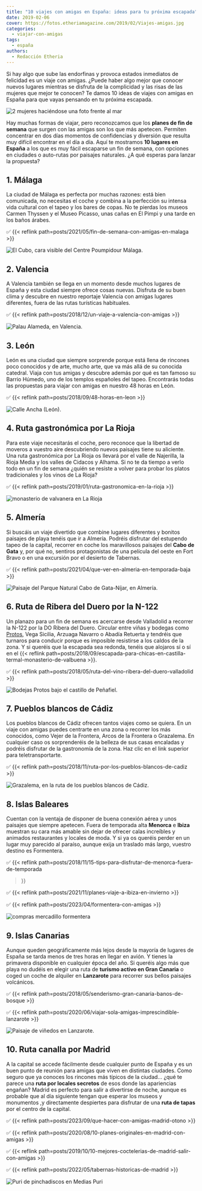 ```yaml
---
title: "10 viajes con amigas en España: ideas para tu próxima escapada"
date: 2019-02-06
cover: https://fotos.etheriamagazine.com/2019/02/Viajes-amigas.jpg
categories: 
  - viajar-con-amigas
tags: 
  - españa
authors: 
  - Redacción Etheria
---
```


Si hay algo que sube las endorfinas y provoca estados inmediatos de felicidad es un 
viaje con amigas. ¿Puede haber algo mejor que conocer nuevos lugares mientras se 
disfruta de la complicidad y las risas de las mujeres que mejor te conocen? Te damos 10 
ideas de viajes con amigas en España para que vayas pensando en tu próxima escapada. 

![2 mujeres haciéndose una foto frente al mar](https://fotos.etheriamagazine.com/2019/02/Viajes-amigas.jpg "Los viajes con amigas deberían ser obligatorios.")

Hay muchas formas de viajar, pero reconozcamos que los **planes de fin de semana** que 
surgen con las amigas son los que más apetecen. Permiten concentrar en dos días momentos 
de confidencias y diversión que resulta muy difícil encontrar en el día a día. Aquí te 
mostramos **10 lugares en España** a los que es muy fácil escaparse un fin de semana, 
con opciones en ciudades o auto-rutas por paisajes naturales. ¿A qué esperas para lanzar 
la propuesta? 

## 1\. Málaga

La ciudad de Málaga es perfecta por muchas razones: está bien comunicada, no necesitas 
el coche y combina a la perfección su intensa vida cultural con el tapeo y los bares de 
copas. No te pierdas los museos Carmen Thyssen y el Museo Picasso, unas cañas en El 
Pimpi y una tarde en los baños árabes. 

✅ {{< reflink path=posts/2021/05/fin-de-semana-con-amigas-en-malaga >}} 

![El Cubo, cara visible del Centre Poumpidour Málaga.](https://fotos.etheriamagazine.com/2018/11/Malaga-centro-pompidou.jpg "El Cubo, cara visible del Centre Poumpidour Málaga.")

## 2\. Valencia

A Valencia también se llega en un momento desde muchos lugares de España y esta ciudad 
siempre ofrece cosas nuevas. Disfruta de su buen clima y descubre en nuestro reportaje 
Valencia con amigas lugares diferentes, fuera de las rutas turísticas habituales. 

✅ {{< reflink path=posts/2018/12/un-viaje-a-valencia-con-amigas >}} 

![Palau Alameda, en Valencia.](https://fotos.etheriamagazine.com/2018/11/valencia-con-amigas-Palau-Alameda.jpg "Palau Alameda, en Valencia.")

## 3\. León

León es una ciudad que siempre sorprende porque está llena de rincones poco conocidos y 
de arte, mucho arte, que va más allá de su conocida catedral. Viaja con tus amigas y 
descubre además por qué es tan famoso su Barrio Húmedo, uno de los templos españoles del 
tapeo. Encontrarás todas las propuestas para viajar con amigas en nuestro 48 horas en 
León. 

✅ {{< reflink path=posts/2018/09/48-horas-en-leon >}} 

![Calle Ancha (León).](https://fotos.etheriamagazine.com/2018/09/Leon-calle-ancha.jpg "Calle Ancha (León).")

## 4\. Ruta gastronómica por La Rioja

Para este viaje necesitarás el coche, pero reconoce que la libertad de moveros a vuestro 
aire descubriendo nuevos paisajes tiene su aliciente. Una ruta gastronómica por La Rioja 
os llevará por el valle de Najerilla, la Rioja Media y los valles de Cidacos y Alhama. 
Si no te da tiempo a verlo todo en un fin de semana ¿quién se resiste a volver para 
probar los platos tradicionales y los vinos de La Rioja? 

✅ {{< reflink path=posts/2019/01/ruta-gastronomica-en-la-rioja >}} 

![monasterio de valvanera en  La Rioja](https://fotos.etheriamagazine.com/2019/01/viaje-la-rioja-Monasterio-Valvanera.jpg "Monasterio de Valvanera.")

## 5\. Almería

Si buscáis un viaje divertido que combine lugares diferentes y bonitos paisajes de playa 
tenéis que ir a Almería. Podréis disfrutar del estupendo tapeo de la capital, recorrer 
en coche los maravillosos paisajes del **Cabo de Gata** y, por qué no, sentiros 
protagonistas de una película del oeste en Fort Bravo o en una excursión por el desierto 
de Tabernas. 

✅ {{< reflink path=posts/2021/04/que-ver-en-almeria-en-temporada-baja >}} 

![Paisaje del Parque Natural Cabo de Gata-Níjar, en Almería.](https://fotos.etheriamagazine.com/2018/11/Almeria-cabo-de-gata.jpg "Paisaje del Parque Natural Cabo de Gata-Níjar, en Almería.")

## 6\. Ruta de Ribera del Duero por la N-122

Un planazo para un fin de semana es acercarse desde Valladolid a recorrer la N-122 por 
la DO Ribera del Duero. Circular entre viñas y bodegas como 
[Protos](https://www.bodegasprotos.com/es/), Vega Sicilia, Arzuaga Navarro o Abadía 
Retuerta y tendréis que turnaros para conducir porque es imposible resistirse a los 
caldos de la zona. Y si queréis que la escapada sea redonda, tenéis que alojaros sí o sí 
en el {{< reflink 
path=posts/2018/09/escapada-para-chicas-en-castilla-termal-monasterio-de-valbuena >}}. 

✅ {{< reflink path=posts/2018/05/ruta-del-vino-ribera-del-duero-valladolid >}} 

![Bodejas Protos bajo el castillo de Peñafiel.](https://fotos.etheriamagazine.com/2018/05/Protos-bodegas-bajo-el-castillo-de-penafiel.jpg "Bodejas Protos bajo el castillo de Peñafiel.")

## 7\. Pueblos blancos de Cádiz

Los pueblos blancos de Cádiz ofrecen tantos viajes como se quiera. En un viaje con 
amigas puedes centrarte en una zona o recorrer los más conocidos, como Vejer de la 
Frontera, Arcos de la Frontera o Grazalema. En cualquier caso os sorprenderéis de la 
belleza de sus casas encaladas y podréis disfrutar de la gastronomía de la zona. Haz 
clic en el link superior para teletransportarte. 

✅ {{< reflink path=posts/2018/11/ruta-por-los-pueblos-blancos-de-cadiz >}} 

![Grazalema, en la ruta de los pueblos blancos de Cádiz.](https://fotos.etheriamagazine.com/2018/10/7-Grazalema-pueblos-blancos-cadizs.jpg "Grazalema, en la ruta de los pueblos blancos de Cádiz.")

## 8\. Islas Baleares

Cuentan con la ventaja de disponer de buena conexión aérea y unos paisajes que siempre 
apetecen. Fuera de temporada alta **Menorca** e **Ibiza** muestran su cara más amable 
sin dejar de ofrecer calas increíbles y animados restaurantes y locales de moda. Y si ya 
os queréis perder en un lugar muy parecido al paraíso, aunque exija un traslado más 
largo, vuestro destino es Formentera. 

✅ {{< reflink path=posts/2018/11/15-tips-para-disfrutar-de-menorca-fuera-de-temporada 
>}} 

✅ {{< reflink path=posts/2021/11/planes-viaje-a-ibiza-en-invierno >}} 

✅ {{< reflink path=posts/2023/04/formentera-con-amigas >}} 

![compras mercadillo formentera](https://fotos.etheriamagazine.com/2018/07/compras-formentera-mercadillo-mola-4.jpeg "De compras en Formentera. © Alfredo Montero/ Illesbalears.travel")

## 9\. Islas Canarias

Aunque queden geográficamente más lejos desde la mayoría de lugares de España se tarda 
menos de tres horas en llegar en avión. Y tienes la primavera disponible en cualquier 
época del año. Si queréis algo más que playa no dudéis en elegir una ruta de **turismo 
activo en Gran Canaria** o coged un coche de alquiler en **Lanzarote** para recorrer sus 
bellos paisajes volcánicos. 

✅ {{< reflink path=posts/2018/05/senderismo-gran-canaria-banos-de-bosque >}} 

✅ {{< reflink path=posts/2020/06/viajar-sola-amigas-imprescindible-lanzarote >}} 

![Paisaje de viñedos en Lanzarote.](https://fotos.etheriamagazine.com/2018/09/La-Geria-Lanzarote.jpg "Paisaje de viñedos en Lanzarote.")

## 10\. Ruta canalla por Madrid

A la capital se accede fácilmente desde cualquier punto de España y es un buen punto de 
reunión para amigas que viven en distintas ciudades. Como seguro que ya conoces los 
rincones más típicos de la ciudad… ¿qué te parece una **ruta por locales secretos** de 
esos donde las apariencias engañan? Madrid es perfecto para salir a divertirse de noche, 
aunque es probable que al día siguiente tengan que esperar los museos y monumentos ,y 
directamente despiertes para disfrutar de una **ruta de tapas** por el centro de la 
capital. 

✅ {{< reflink path=posts/2023/09/que-hacer-con-amigas-madrid-otono >}} 

✅ {{< reflink path=posts/2020/08/10-planes-originales-en-madrid-con-amigas >}} 

✅ {{< reflink path=posts/2019/10/10-mejores-coctelerias-de-madrid-salir-con-amigas >}} 

✅ {{< reflink path=posts/2022/05/tabernas-historicas-de-madrid >}} 

![Puri de pinchadiscos en Medias Puri](https://fotos.etheriamagazine.com/2018/06/MEDIAS-PURI-PH-Lighuen-Desanto-86.jpg "© Medias Puri, la mercería más famosa de Madrid.")
